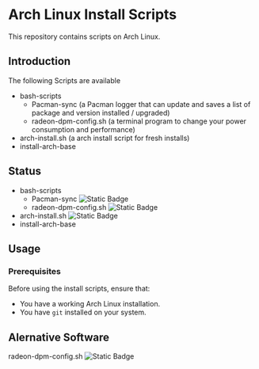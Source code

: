 # Arch Linux Install Scripts

This repository contains scripts on Arch Linux.

## Introduction
The following Scripts are available
- bash-scripts
  -  Pacman-sync (a Pacman logger that can update and saves a list of package and version installed / upgraded)
  -  radeon-dpm-config.sh (a terminal program to change your power consumption and performance)
- arch-install.sh (a arch install script for fresh installs)
- install-arch-base

## Status
- bash-scripts
  -  Pacman-sync ![Static Badge](https://img.shields.io/badge/Status-Works-green)
  -  radeon-dpm-config.sh ![Static Badge](https://img.shields.io/badge/Status-Depricated--does_not_work_on_new_linux_version-red)
- arch-install.sh ![Static Badge](https://img.shields.io/badge/Status-WIP-yellow)
- install-arch-base

## Usage

### Prerequisites

Before using the install scripts, ensure that:

- You have a working Arch Linux installation.
- You have `git` installed on your system.

## Alernative Software
radeon-dpm-config.sh
![Static Badge](https://img.shields.io/badge/Status-RadeonProfile-green?link=%20https%3A%2F%2Fgithub.com%2Fmarazmista%2Fradeon-profile)
